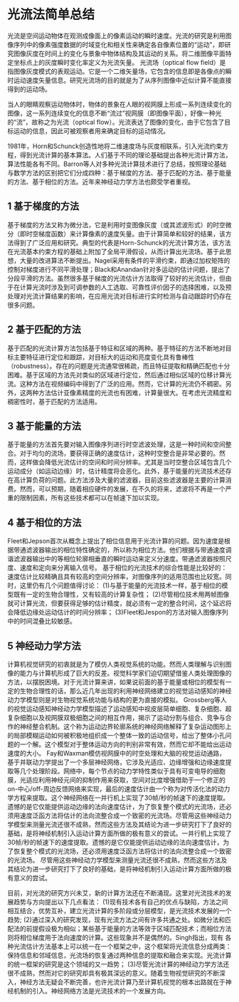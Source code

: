 # 光流法简单总结

 

 光流是空间运动物体在观测成像面上的像素运动的瞬时速度。光流的研究是利用图像序列中的像素强度数据的时域变化和相关性来确定各自像素位置的“运动”，即研究图像灰度在时间上的变化与景象中物体结构及其运动的关系。将二维图像平面特定坐标点上的灰度瞬时变化率定义为光流矢量。
  光流场（optical flow field）是指图像灰度模式的表观运动。它是一个二维矢量场，它包含的信息即是各像点的瞬时运动速度矢量信息。研究光流场的目的就是为了从序列图像中近似计算不能直接得到的运动场。

 当人的眼睛观察运动物体时，物体的景象在人眼的视网膜上形成一系列连续变化的图像，这一系列连续变化的信息不断“流过”视网膜（即图像平面），好像一种光的“流”，故称之为光流（optical flow）。光流表达了图像的变化，由于它包含了目标运动的信息，因此可被观察者用来确定目标的运动情况。

 1981年，Horn和Schunck创造性地将二维速度场与灰度相联系，引入光流约束方程，得到光流计算的基本算法。人们基于不同的理论基础提出各种光流计算方法，算法性能各有不同。Barron等人对多种光流计算技术进行了总结，按照理论基础与数学方法的区别把它们分成四种：基于梯度的方法、基于匹配的方法、基于能量的方法、基于相位的方法。近年来神经动力学方法也颇受学者重视。

 

## **1 基于梯度的方法**

 基于梯度的方法又称为微分法，它是利用时变图像灰度（或其滤波形式）的时空微分（即时空梯度函数）来计算像素的速度矢量。由于计算简单和较好的结果，该方法得到了广泛应用和研究。典型的代表是Horn-Schunck的光流计算方法，该方法在光流基本约束方程的基础上附加了全局平滑假设，从而计算出光流场。基于此思想，大量的改进算法不断提出。Nagel采用有条件的平滑约束，即通过加权矩阵的控制对梯度进行不同平滑处理；Black和Anandan针对多运动的估计问题，提出了分段平滑的方法。虽然很多基于梯度的光流估计方法取得了较好的光流估计，但由于在计算光流时涉及到可调参数的人工选取、可靠性评价因子的选择困难，以及预处理对光流计算结果的影响，在应用光流对目标进行实时检测与自动跟踪时仍存在很多问题。

## **2 基于匹配的方法**

 基于匹配的光流计算方法包括基于特征和区域的两种。基于特征的方法不断地对目标主要特征进行定位和跟踪，对目标大的运动和亮度变化具有鲁棒性（robustness）。存在的问题是光流通常很稀疏，而且特征提取和精确匹配也十分困难。基于区域的方法先对类似的区域进行定位，然后通过相似区域的位移计算光流。这种方法在视频编码中得到了广泛的应用。然而，它计算的光流仍不稠密。另外，这两种方法估计亚像素精度的光流也有困难，计算量很大。在考虑光流精度和稠密性时，基于匹配的方法适用。

## **3 基于能量的方法**

 基于能量的方法首先要对输入图像序列进行时空滤波处理，这是一种时间和空间整合。对于均匀的流场，要获得正确的速度估计，这种时空整合是非常必要的。然而，这样做会降低光流估计的空间和时间分辨率。尤其是当时空整合区域包含几个运动成分（如运动边缘）时，估计精度将会恶化。此外，基于能量的光流技术还存在高计算负荷的问题。此方法涉及大量的滤波器，目前这些滤波器是主要的计算消费。然而，可以预期，随着相应硬件的发展，在不久的将来，滤波将不再是一个严重的限制因素，所有这些技术都可以在帧速下加以实现。

## **4 基于相位的方法**

 Fleet和Jepson首次从概念上提出了相位信息用于光流计算的问题。因为速度是根据带通滤波器输出的相位特性确定的，所以称为相位方法。他们根据与带通速度调谐滤波器输出中的等相位轮廓相垂直的瞬时运动来定义分速度。带通滤波器按照尺度、速度和定向来分离输入信号。
  基于相位的光流技术的综合性能是比较好的：速度估计比较精确且具有较高的空间分辨率，对图像序列的适用范围也比较宽。同时，这里仍有几个问题值得讨论：
  (1)与基于能量的光流技术一样，基于相位的模型既有一定的生物合理性，又有较高的计算复杂性；
 (2)尽管相位技术用两帧图像就可计算光流，但要获得足够的估计精度，就必须有一定的整合时间，这个延迟将会降低边缘处运动估计的时间分辨率；
  (3)Fleet和Jespon的方法对输入图像序列中的时间混叠比较敏感。

## **5 神经动力学方法**

 计算机视觉研究的初衷就是为了模仿人类视觉系统的功能。然而人类理解与识别图像的能力与计算机形成了巨大的反差。视觉科学家们迫切期望借鉴人类处理图像的方法，以摆脱困境。对于光流计算来讲，如果说前面的基于能量或相位的模型有一定的生物合理性的话，那么近几年出现的利用神经网络建立的视觉运动感知的神经动力学模型则是对生物视觉系统功能与结构的更为直接的模拟。
  Grossberg等人的视觉运动感知神经动力学模型描述了运动感知中视皮层简单细胞、复杂细胞、超复杂细胞以及视网膜双极细胞之间的相互作用，揭示了运动分割与组合、竞争与合作的神经整合机制。这个称为运动边界轮廓系统的神经网络解释了复杂运动图形上的局部模糊运动如何被积极地组织成一个整体一致的运动信号，给出了整体小孔问题的一个解。这个模型对于整体运动方向的判别非常有效，然而它却不能给出运动速度的大小。
  Fay和Waxman模仿视网膜中的时空处理和大脑的视觉运动通路，基于并联动力学提出了一个多层神经网络，它涉及光适应、边缘增强和边缘速度提取等几个处理阶段。网络中，每个节点的动力学特性类似于具有可变电导的细胞膜，光适应利用神经元间的抑制作用来获取，空间对比度增强借助于一个修正的on-中心/off-周边反馈网络来实现，最后的速度估计由一个称为对传活化法的动力学方程来提取。这个神经网络在一并行机上实现了30帧/秒的帧速下的速度提取。遗憾的是它仅能提供运动边缘的法向速度估计，为了恢复整个模式的光流场，还必须用速度泛函方法将估计的法向流整合成一个致密的光流场。尽管用这些神经动力学模型来测量光流还很不成熟，然而这些方法及其结论为进一步研究打下了良好的基础，是将神经机制引入运动计算方面所做的极有意义的尝试。一并行机上实现了30帧/秒的帧速下的速度提取。遗憾的是它仅能提供运动边缘的法向速度估计，为了恢复整个模式的光流场，还必须用速度泛函方法将估计的法向流整合成一个致密的光流场。
  尽管用这些神经动力学模型来测量光流还很不成熟，然而这些方法及其结论为进一步研究打下了良好的基础，是将神经机制引入运动计算方面所做的极有意义的尝试。

 目前，对光流的研究方兴未艾，新的计算方法还在不断涌现。这里对光流技术的发展趋势与方向提出以下几点看法：
 (1)现有技术各有自己的优点与缺陷，方法之间相互结合，优势互补，建立光流计算的多阶段或分层模型，是光流技术发展的一个趋势;
 (2)通过深入的研究发现，现有光流方法之间有许多共通之处。如微分法和匹配法的前提假设极为相似；某些基于能量的方法等效于区域匹配技术；而相位方法则将相位梯度用于法向速度的计算。这些现象并不是偶然的。Singh指出，现有
  各种光流估计方法基本上可以统一在一个框架之中，这个框架将光流信息分成两类：保持信息和邻域信息，光流场的恢复通过两种信息的提取和融合来实现。光流计算的统一框架的研究是这个领域的又一趋势；
  (3)尽管光流计算的神经动力学方法还很不成熟，然而对它的研究却具有极其深远的意义。随着生物视觉研究的不断深入，神经方法无疑会不断完善，也许光流计算乃至计算机视觉的根本出路就在于神经机制的引入。神经网络方法是光流技术的一个发展方向。